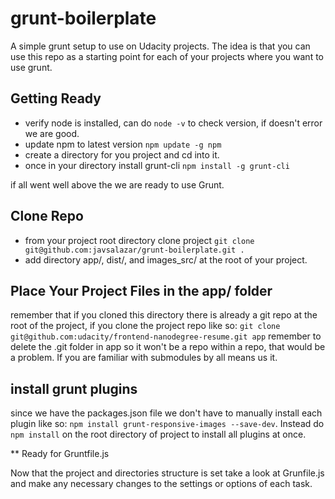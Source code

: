 # grunt-boilerplate
A simple grunt setup to use on Udacity projects.  The idea is that you can use this repo as a starting point for each of your projects where you want to use grunt.

## Getting Ready

* verify node is installed, can do `node -v` to check version, if doesn't error we are good.
* update npm to latest version `npm update -g npm`
* create a directory for you project and cd into it.
* once in your directory install grunt-cli `npm install -g grunt-cli`

if all went well above the we are ready to use Grunt.

## Clone Repo

* from your project root directory clone project `git clone git@github.com:javsalazar/grunt-boilerplate.git .`
* add directory app/, dist/, and images_src/ at the root of your project.


## Place Your Project Files in the app/ folder

remember that if you cloned this directory there is already a git repo at the root of the project, if you clone the project repo like so: `git clone git@github.com:udacity/frontend-nanodegree-resume.git app` remember to delete the .git folder in app so it won't be a repo within a repo, that would be a problem. If you are familiar with submodules by all means us it.

## install grunt plugins

since we have the packages.json file we don't have to manually install each plugin like so: `npm install grunt-responsive-images --save-dev`.  Instead do `npm install` on the root directory of project to install all plugins at once. 

** Ready for Gruntfile.js

Now that the project and directories structure is set take a look at Grunfile.js and make any necessary changes to the settings or options of each task.
